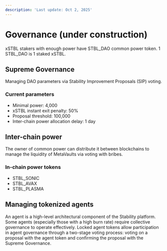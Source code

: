 ```yaml
---
description: 'Last update: Oct 2, 2025'
---
```


# Governance (under construction)

xSTBL stakers with enough power have STBL_DAO common power token. 1 STBL_DAO is 1 staked xSTBL.

## Supreme Governance

Managing DAO parameters via Stability Improvement Proposals (SIP) voting.

### Current parameters

* Minimal power: 4,000
* xSTBL instant exit penalty: 50%
* Proposal threshold: 100,000
* Inter-chain power allocation delay: 1 day

## Inter-chain power

The owner of common power can distribute it between blockchains to manage the liquidity of MetaVaults via voting with bribes.

### In-chain power tokens

* STBL_SONIC
* STBL_AVAX
* STBL_PLASMA

## Managing tokenized agents

An agent is a high-level architectural component of the Stability platform. Some agents (especially those with a high burn rate) require collective governance to operate effectively. Locked agent tokens allow participation in agent governance through a two-stage voting process: voting on a proposal with the agent token and confirming the proposal with the Supreme Governance.
